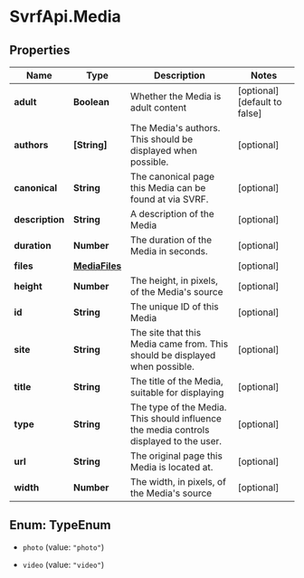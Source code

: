 # SvrfApi.Media

## Properties
Name | Type | Description | Notes
------------ | ------------- | ------------- | -------------
**adult** | **Boolean** | Whether the Media is adult content | [optional] [default to false]
**authors** | **[String]** | The Media&#39;s authors. This should be displayed when possible. | [optional] 
**canonical** | **String** | The canonical page this Media can be found at via SVRF. | [optional] 
**description** | **String** | A description of the Media | [optional] 
**duration** | **Number** | The duration of the Media in seconds. | [optional] 
**files** | [**MediaFiles**](MediaFiles.md) |  | [optional] 
**height** | **Number** | The height, in pixels, of the Media&#39;s source | [optional] 
**id** | **String** | The unique ID of this Media | [optional] 
**site** | **String** | The site that this Media came from. This should be displayed when possible. | [optional] 
**title** | **String** | The title of the Media, suitable for displaying | [optional] 
**type** | **String** | The type of the Media. This should influence the media controls displayed to the user. | [optional] 
**url** | **String** | The original page this Media is located at. | [optional] 
**width** | **Number** | The width, in pixels, of the Media&#39;s source | [optional] 


<a name="TypeEnum"></a>
## Enum: TypeEnum


* `photo` (value: `"photo"`)

* `video` (value: `"video"`)




